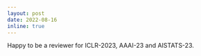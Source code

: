 ```yaml
---
layout: post
date: 2022-08-16 
inline: true
---
```


Happy to be a reviewer for ICLR-2023, AAAI-23 and AISTATS-23.
